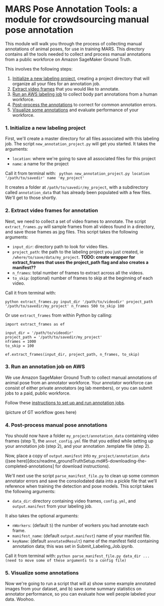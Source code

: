 # MARS Pose Annotation Tools: a module for crowdsourcing manual pose annotation

This module will walk you through the process of collecting manual annotations of animal poses, for use in training MARS. This directory contains all the tools needed to collect and process manual annotations from a public workforce on Amazon SageMaker Ground Truth.

This involves the following steps:

1. [Initialize a new labeling project](#1-initialize-a-new-labeling-project), creating a project directory that will organize all your files for an annotation job.
2. [Extract video frames](#2-extract-video-frames-for-annotation) that you would like to annotate.
3. [Run an AWS labeling job](#3-run-an-annotation-job-on-aws) to collect body part annotations from a human workforce.
4. [Post-process the annotations](#4-post-process-manual-pose-annotations) to correct for common annotation errors.
5. [Visualize some annotations](#5-visualize-some-annotations) and evaluate performance of your workforce.

### 1. Initialize a new labeling project
First, we'll create a master directory for all files associated with this labeling job. The script `new_annotation_project.py` will get you started. It takes the arguments:

* `location`: where we're going to save all associated files for this project
* `name`: a name for the project

Call it from terminal with:
``` python new_annotation_project.py location '/path/to/savedir' name 'my_project'```

It creates a folder at `/path/to/savedir/my_project`, with a subdirectory called `annotation_data` that has already been populated with a few files. We'll get to those shortly.

### 2. Extract video frames for annotation
Next, we need to collect a set of video frames to annotate. The script `extract_frames.py` will sample frames from all videos found in a directory, and save those frames as jpg files. This script takes the following arguments:

* `input_dir`: directory path to look for video files.
* `project_path`: the path to the labeling project you just created, ie `/where/to/save/data/my_project`. **TODO: create wrapper for extract_frames that uses the project_path flag and also creates a manifest??**
* `n_frames`: total number of frames to extract across all the videos.
* `to_skip`: (optional) number of frames to skip at the beginning of each video.

Call it from terminal with:
```
python extract_frames.py input_dir '/path/to/videodir' project_path '/path/to/savedir/my_project' n_frames 500 to_skip 100
```

Or use `extract_frames` from within Python by calling:
```
import extract_frames as ef

input_dir = '/path/to/videodir'
project_path = '/path/to/savedir/my_project'
nframes = 1000
to_skip = 100

ef.extract_frames(input_dir, project_path, n_frames, to_skip)
```
### 3. Run an annotation job on AWS
We use Amazon SageMaker Ground Truth to collect manual annotations of animal pose from an annotator workforce. Your annotator workforce can consist of either private annotators (eg lab members), or you can submit jobs to a paid, public workforce.

Follow these [instructions to set up and run annotation jobs](docs/readme_groundTruthSetup.md).

(picture of GT workflow goes here)

### 4. Post-process manual pose annotations
You should now have a folder `my_project/annotation_data` containing video frames (step 1), the `annot_config.yml` file that you edited while setting up your annotation job (step 2), and your annotation .template file (step 2).

Now, place a copy of `output.manifest` into `my_project/annotation_data` ((see here)[docs/readme_groundTruthSetup.md#5-downloading-the-completed-annotations] for download instructions).

We'll next use the script `parse_manifest_file.py` to clean up some common annotator errors and save the consolodated data into a pickle file that we'll reference when training the detection and pose models. This script takes the following arguments:

* `data_dir`: directory containing video frames, `config.yml`, and `output.manifest` from your labeling job.

It also takes the optional arguments:
* `nWorkers`: (default `5`) the number of workers you had annotate each frame.
* `manifest_name`: (default `output.manifest`) name of your manifest file.
* `keyName`: (default `annotatedResult`) name of the manifest field containing annotation data; this was set in Submit_Labeling_Job.ipynb.

Call it from terminal with:
```python parse_manifest_file.py data_dir ... (need to move some of these arguments to a config file)```


### 5. Visualize some annotations
Now we're going to run a script that will a) show some example annotated images from your dataset, and b) save some summary statistics on annotator performance, so you can evaluate how well people labeled your data. Woohoo.

